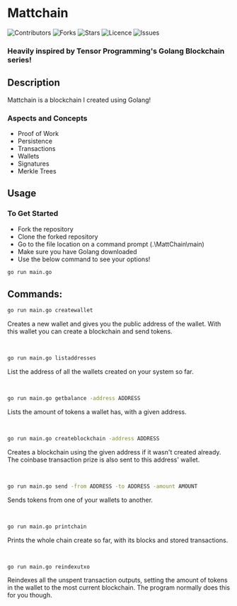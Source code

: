 # Mattchain

![Contributors](https://img.shields.io/github/contributors/dustinggreenery/MattChain)
![Forks](https://img.shields.io/github/forks/dustinggreenery/MattChain)
![Stars](https://img.shields.io/github/stars/dustinggreenery/MattChain)
![Licence](https://img.shields.io/github/license/dustinggreenery/MattChain)
![Issues](https://img.shields.io/github/issues/dustinggreenery/MattChain)

### Heavily inspired by Tensor Programming's Golang Blockchain series!

## Description

Mattchain is a blockchain I created using Golang!

### Aspects and Concepts

- Proof of Work
- Persistence
- Transactions
- Wallets
- Signatures
- Merkle Trees

## Usage

### To Get Started

- Fork the repository
- Clone the forked repository
- Go to the file location on a command prompt (.\MattChain\main)
- Make sure you have Golang downloaded
- Use the below command to see your options!

```bash
go run main.go
```

## Commands:

```bash
go run main.go createwallet
```

Creates a new wallet and gives you the public address of the wallet. With this wallet you can create a blockchain and send tokens.

<br />

```bash
go run main.go listaddresses
```

List the address of all the wallets created on your system so far.

<br />

```bash
go run main.go getbalance -address ADDRESS
```

Lists the amount of tokens a wallet has, with a given address.

<br />

```bash
go run main.go createblockchain -address ADDRESS
```

Creates a blockchain using the given address if it wasn't created already. The coinbase transaction prize is also sent to this address' wallet.

<br />

```bash
go run main.go send -from ADDRESS -to ADDRESS -amount AMOUNT
```

Sends tokens from one of your wallets to another.

<br />

```bash
go run main.go printchain
```

Prints the whole chain create so far, with its blocks and stored transactions.

<br />

```bash
go run main.go reindexutxo
```

Reindexes all the unspent transaction outputs, setting the amount of tokens in the wallet to the most current blockchain. The program normally does this for you though.

